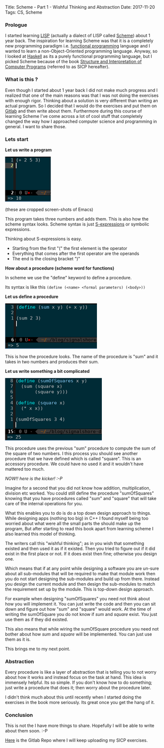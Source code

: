 Title: Scheme - Part 1 - Wishful Thinking and Abstraction
Date: 2017-11-20
Tags: CS, Scheme


### Prologue ###

I started
learning
[LISP](https://en.wikipedia.org/wiki/Lisp_(programming_language))
(actually a dialect of LISP
called
[Scheme](https://en.wikipedia.org/wiki/Scheme_(programming_language)))
about 1 year back. The inspiration for learning Scheme was that it is
a completely new programming paradigm
i.e. [functional programming](https://en.wikipedia.org/wiki/Functional_programming) language
and I wanted to learn a non-Object-Oriented programming
language. Anyway, so I looked
at
[Haskell](https://en.wikipedia.org/wiki/Haskell_(programming_language))
as its a purely functional programming language, but I picked Scheme
because of the
book
[Structure and Interpretation of Computer Programs](https://mitpress.mit.edu/sicp/full-text/book/book.html) (referred
to as SICP hereafter).

### What is this ? ###

Even though I started about 1 year back I did not make much progress
and I realized that one of the main reasons was that I was not doing
the exercises with enough rigor. Thinking about a solution is very
different than writing an actual program. So I decided that I would do
the exercises and put them
on [Gitlab](https://gitlab.com/83bytes) and then write about
them. Furthermore during this course of learning Scheme I've come
across a lot of cool stuff that completely changed the way how I
approached computer science and programming in general. I want to
share those.

### Lets start ###

__Let us write a program__

![sum pic](/assets/images/2017-11-20/sum.png)

(these are cropped screen-shots of Emacs)

This program takes three numbers and adds them. This is also how the
scheme syntax looks. Scheme syntax is
just [S-expressions](https://en.wikipedia.org/wiki/S-expression) or
symbolic expressions.


Thinking about S-expressions is easy. 
- Starting from the first "(" the first element is the operator
- Everything that comes after the first operator are the operands
- The end is the closing bracket ")"

__How about a procedure (scheme word for functions)__

In scheme we use the "define" keyword to define a procedure.

Its syntax is like this `(define (<name> <formal parameters) (<body>))`

__Let us define a procedure__

![sumProcedure](/assets/images/2017-11-20/procedureSum.png)

This is how the procedure looks. The name of the procedure is "sum" and it takes in two numbers and produces their sum.

__Let us write something a bit complicated__

![sumOfSquare](/assets/images/2017-11-20/sumOfSquares.png)

This procedure uses the previous "sum" procedure to compute the sum of
the square of two numbers. I this process you should see another
procedure that we have defined which is called "square". This is an
accessory procedure. We could have no used it and it wouldn't have
mattered too much. 

_NOW!! here is the kicker! :-P_

Imagine for a second that you did
not know how addition, multiplication, division etc worked. You could
still define the procedure "sumOfSquares" knowing that you have
procedures called "sum" and "square" that will take care of the
internal operations for you.

What this enables you to do is do a top down design approach to
things.  While designing apps (nothing too big) in C++ I found myself
being too worried about what were all the small parts the should make
up the program, But after starting to read this book apart from
learning scheme I also learned this model of thinking.

The writers call this "wishful thinking"; as in you wish that
something existed and then used it as if it existed. Then you tried to
figure out if it did exist in the first place or not. If it does exist
then fine; otherwise you design one.

Which means that if at any point while designing a software you are
un-sure about all sub-modules that will be required to make that
module work then you do not start designing the sub-modules and build
up from there. Instead you design the current module and then design
the sub-modules to match the requirement set up by the module. This is
top-down design approach.

For example when designing "sumOfSquares" you need not think about how
you will implement it. You can just write the code and then you can
sit down and figure out how "sum" and "square" would work. At the time
of writing the sumOfSquare you do not know if _sum_ and _square_
exist. You just use them as if they did existed.

This also means that while wiring the sumOfSquare procedure you need
not bother about how _sum_ and _square_ will be implemented. You can
just use them as it is.

This brings me to my next point. 

### Abstraction ###

Every procedure is like a layer of abstraction that is telling you to
not worry about how it works and instead focus on the task at hand.
This idea is immensely helpful. Its so simple. If you don't know how
to do something; just write a procedure that does it; then worry about
the procedure later.

I didn't think much about this until recently when I started doing
the exercises in the book more seriously. Its great once you get the
hang of it.


### Conclusion ###

This is not the I have more things to share. Hopefully I will be able
to write about them soon. :-P

[Here](https://gitlab.com/83bytes/sicp) is the Gitlab Repo where I will keep uploading my SICP exercises.
